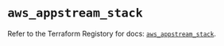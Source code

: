 # `aws_appstream_stack`

Refer to the Terraform Registory for docs: [`aws_appstream_stack`](https://registry.terraform.io/providers/hashicorp/aws/5.30.0/docs/resources/appstream_stack).

